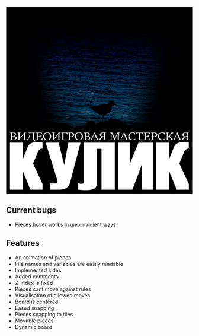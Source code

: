 ![](./media/kulik.jpg)

## Current bugs
- Pieces hover works in unconvinient ways

## Features
- An animation of pieces
- File names and variables are easily readable
- Implemented sides 
- Added comments
- Z-Index is fixed
- Pieces cant move against rules
- Visualisation of allowed moves
- Board is centered
- Eased snapping
- Pieces snapping to tiles
- Movable pieces
- Dynamic board